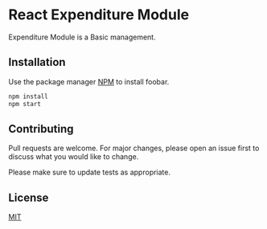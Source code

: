 # React Expenditure Module

Expenditure Module is a Basic management.

## Installation

Use the package manager [NPM](https://nodejs.org/en/) to install foobar.

```bash
npm install
npm start
```



## Contributing
Pull requests are welcome. For major changes, please open an issue first to discuss what you would like to change.

Please make sure to update tests as appropriate.

## License
[MIT](https://choosealicense.com/licenses/mit/)
